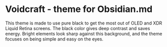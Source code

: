 # Voidcraft - theme for Obsidian.md


This theme is made to use pure black to get the most out of OLED and XDR Liquid Retina screens. The black color gives deep contrast and saves energy. Bright elements look sharp against this background, and the theme focuses on being simple and easy on the eyes.

